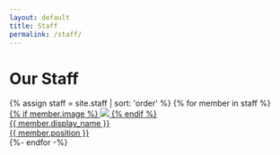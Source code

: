 ```yaml
---
layout: default
title: Staff
permalink: /staff/
---
```


<h1>Our Staff</h1>

<div class="staff-list">
  {% assign staff = site.staff | sort: 'order' %}
  {% for member in staff %}
    <div class="item">
      <a class="staff-link" href="{{ site.baseurl }}{{ member.url }}">
        <div class="staff-image">
          {% if member.image %} <img src="{{member.image}}">
          {% endif %}
        </div>
        <div class="staff-name-section">
          <div class="staff-name">{{ member.display_name  }}</div>
          <div class="staff-position">{{ member.position }}</div>
        </div>
      </a>
    </div>
  {%- endfor -%}
</div>
